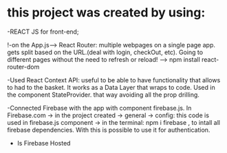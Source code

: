 # this project was created by using:

-REACT JS for front-end;

!-on the App.js--> React Router: multiple webpages on a single page app.
gets split based on the URL.(deal with login, checkOut, etc). Going to different pages without the need to refresh or reload!
--> npm install react-router-dom

-Used React Context API: useful to be able to have functionality that allows to had to the basket. It works as a Data Layer that wraps to code. Used in the component StateProvider. that way avoiding all the prop drilling.

-Connected Firebase with the app with component firebase.js.
In Firebase.com -> in the project created -> general -> config: this code is used in firebase.js component -> in the terminal: npm i firebase , to intall all firebase dependencies.
With this is possible to use it for authentication.

- Is Firebase Hosted
